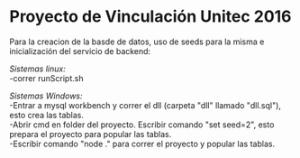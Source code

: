 # Proyecto de Vinculación Unitec 2016

Para la creacion de la basde de datos, uso de seeds para la misma e inicialización del servicio de backend:  

*Sistemas linux:*  
-correr runScript.sh  

*Sistemas Windows:*  
-Entrar a mysql workbench y correr el dll (carpeta "dll" llamado "dll.sql"), esto crea las tablas.  
-Abrir cmd en folder del proyecto. Escribir comando "set seed=2", esto prepara el proyecto para popular las tablas.  
-Escribir comando "node ." para correr el proyecto y popular las tablas.  
